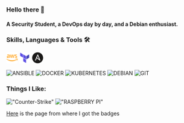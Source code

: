 ### Hello there 👋

#### A Security Student, a DevOps day by day, and a Debian enthusiast.

### Skills, Languages & Tools 🛠
<img src="https://raw.githubusercontent.com/devicons/devicon/refs/heads/master/icons/amazonwebservices/amazonwebservices-plain-wordmark.svg" alt="aws" width="30" height="30"/>  
<img src="https://github.com/devicons/devicon/blob/master/icons/terraform/terraform-original.svg" alt="terraform" width="30" height="30"/>  
<img src="https://raw.githubusercontent.com/devicons/devicon/refs/heads/master/icons/ansible/ansible-plain.svg" alt="ansible" width="30" height="30"/>  

![ANSIBLE]( "ANSIBLE") ![DOCKER]( "DOCKER") ![KUBERNETES]( "KUBERNETES") ![DEBIAN]( "DEBIAN") ![GIT]( "GIT")

### Things I Like:

!["Counter-Strike"](https://img.shields.io/badge/Counter_Strike-000000?style=for-the-badge&logo=counter-strike&logoColor=white "Counter-Strike") !["RASPBERRY PI"](https://img.shields.io/badge/Raspberry%20Pi-A22846?style=for-the-badge&logo=Raspberry%20Pi&logoColor=white "RASPBERRY PI")




[Here](https://dev.to/envoy_/150-badges-for-github-pnk) is the page from where I got the badges
